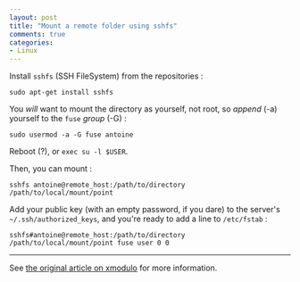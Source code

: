 ```yaml
---
layout: post
title: "Mount a remote folder using sshfs"
comments: true
categories:
- Linux
---
```


Install `sshfs` (SSH FileSystem) from the repositories :

    sudo apt-get install sshfs

You _will_ want to mount the directory as yourself, not root, so _append_ (-a) yourself to the `fuse` _group_ (-G) :

    sudo usermod -a -G fuse antoine

Reboot (?), or `exec su -l $USER`.

Then, you can mount :

    sshfs antoine@remote_host:/path/to/directory /path/to/local/mount/point

Add your public key (with an empty password, if you dare) to the server's `~/.ssh/authorized_keys`, and you're ready to add a line to `/etc/fstab` :

    sshfs#antoine@remote_host:/path/to/directory /path/to/local/mount/point fuse user 0 0

---

See [the original article on xmodulo](http://xmodulo.com/2013/04/how-to-mount-remote-directory-over-ssh-on-linux.html) for more information.